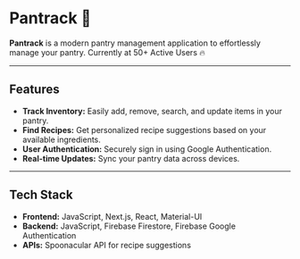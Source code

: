 # **Pantrack** 🥕

**Pantrack** is a modern pantry management application to effortlessly manage your pantry. Currently at 50+ Active Users 🔥

---

## **Features**

- **Track Inventory:** Easily add, remove, search, and update items in your pantry.
- **Find Recipes:** Get personalized recipe suggestions based on your available ingredients.
- **User Authentication:** Securely sign in using Google Authentication.
- **Real-time Updates:** Sync your pantry data across devices.

---

## **Tech Stack**

- **Frontend:** JavaScript, Next.js, React, Material-UI
- **Backend:** JavaScript, Firebase Firestore, Firebase Google Authentication
- **APIs:** Spoonacular API for recipe suggestions
